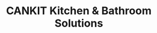 ---
title: "CANKIT Kitchen & Bathroom Solutions"
url: /maple-ridge/cankit-kitchen-and-bathroom-solutions/
shop: kitchen
---